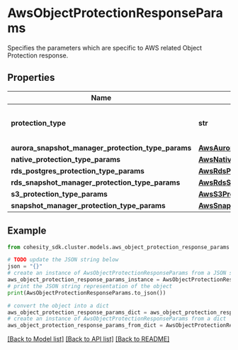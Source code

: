# AwsObjectProtectionResponseParams

Specifies the parameters which are specific to AWS related Object Protection response.

## Properties

Name | Type | Description | Notes
------------ | ------------- | ------------- | -------------
**protection_type** | **str** | Specifies the AWS Protection Job type. | [optional] 
**aurora_snapshot_manager_protection_type_params** | [**AwsAuroraSnapshotManagerObjectProtectionParams**](AwsAuroraSnapshotManagerObjectProtectionParams.md) |  | [optional] 
**native_protection_type_params** | [**AwsNativeObjectProtectionParams**](AwsNativeObjectProtectionParams.md) |  | [optional] 
**rds_postgres_protection_type_params** | [**AwsRdsPostgresProtectionParams**](AwsRdsPostgresProtectionParams.md) |  | [optional] 
**rds_snapshot_manager_protection_type_params** | [**AwsRdsSnapshotManagerObjectProtectionParams**](AwsRdsSnapshotManagerObjectProtectionParams.md) |  | [optional] 
**s3_protection_type_params** | [**AwsS3ProtectionParams**](AwsS3ProtectionParams.md) |  | [optional] 
**snapshot_manager_protection_type_params** | [**AwsSnapshotManagerObjectProtectionParams**](AwsSnapshotManagerObjectProtectionParams.md) |  | [optional] 

## Example

```python
from cohesity_sdk.cluster.models.aws_object_protection_response_params import AwsObjectProtectionResponseParams

# TODO update the JSON string below
json = "{}"
# create an instance of AwsObjectProtectionResponseParams from a JSON string
aws_object_protection_response_params_instance = AwsObjectProtectionResponseParams.from_json(json)
# print the JSON string representation of the object
print(AwsObjectProtectionResponseParams.to_json())

# convert the object into a dict
aws_object_protection_response_params_dict = aws_object_protection_response_params_instance.to_dict()
# create an instance of AwsObjectProtectionResponseParams from a dict
aws_object_protection_response_params_from_dict = AwsObjectProtectionResponseParams.from_dict(aws_object_protection_response_params_dict)
```
[[Back to Model list]](../README.md#documentation-for-models) [[Back to API list]](../README.md#documentation-for-api-endpoints) [[Back to README]](../README.md)


